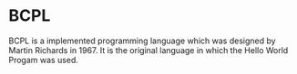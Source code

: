 # BCPL

BCPL is a implemented programming language which was designed by Martin Richards in 1967. It is the original language in which the Hello World Progam was used.
